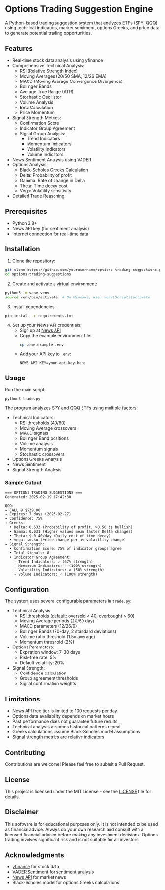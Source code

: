 # Options Trading Suggestion Engine

A Python-based trading suggestion system that analyzes ETFs (SPY, QQQ) using technical indicators, market sentiment, options Greeks, and price data to generate potential trading opportunities.

## Features

- Real-time stock data analysis using yfinance
- Comprehensive Technical Analysis:
  - RSI (Relative Strength Index)
  - Moving Averages (20/50 SMA, 12/26 EMA)
  - MACD (Moving Average Convergence Divergence)
  - Bollinger Bands
  - Average True Range (ATR)
  - Stochastic Oscillator
  - Volume Analysis
  - Beta Calculation
  - Price Momentum
- Signal Strength Metrics:
  - Confirmation Score
  - Indicator Group Agreement
  - Signal Group Analysis:
    - Trend Indicators
    - Momentum Indicators
    - Volatility Indicators
    - Volume Indicators
- News Sentiment Analysis using VADER
- Options Analysis:
  - Black-Scholes Greeks Calculation
  - Delta: Probability of profit
  - Gamma: Rate of change in Delta
  - Theta: Time decay cost
  - Vega: Volatility sensitivity
- Detailed Trade Reasoning

## Prerequisites

- Python 3.8+
- News API key (for sentiment analysis)
- Internet connection for real-time data

## Installation

1. Clone the repository:
```bash
git clone https://github.com/yourusername/options-trading-suggestions.git
cd options-trading-suggestions
```

2. Create and activate a virtual environment:
```bash
python3 -m venv venv
source venv/bin/activate  # On Windows, use: venv\Scripts\activate
```

3. Install dependencies:
```bash
pip install -r requirements.txt
```

4. Set up your News API credentials:
   - Sign up at [News API](https://newsapi.org/)
   - Copy the example environment file:
     ```bash
     cp .env.example .env
     ```
   - Add your API key to `.env`:
     ```
     NEWS_API_KEY=your-api-key-here
     ```

## Usage

Run the main script:
```bash
python3 trade.py
```

The program analyzes SPY and QQQ ETFs using multiple factors:
- Technical Indicators:
  - RSI thresholds (40/60)
  - Moving Average crossovers
  - MACD signals
  - Bollinger Band positions
  - Volume analysis
  - Momentum signals
  - Stochastic crossovers
- Options Greeks Analysis
- News Sentiment
- Signal Strength Analysis

### Sample Output
```
=== OPTIONS TRADING SUGGESTIONS ===
Generated: 2025-02-19 07:42:30

QQQ:
→ CALL @ $539.00
→ Expires: 7 days (2025-02-27)
→ Confidence: 75%
→ Greeks:
  • Delta: 0.533 (Probability of profit, >0.50 is bullish)
  • Gamma: 0.031 (Higher values mean faster Delta changes)
  • Theta: $-0.40/day (Daily cost of time decay)
  • Vega: $0.30 (Price change per 1% volatility change)
→ Signal Strength:
  • Confirmation Score: 75% of indicator groups agree
  • Total Signals: 8
  • Indicator Group Agreement:
    - Trend Indicators: ✓ (67% strength)
    - Momentum Indicators: ✓ (100% strength)
    - Volatility Indicators: ✗ (50% strength)
    - Volume Indicators: ✓ (100% strength)
```

## Configuration

The system uses several configurable parameters in `trade.py`:
- Technical Analysis:
  - RSI thresholds (default: oversold < 40, overbought > 60)
  - Moving Average periods (20/50 day)
  - MACD parameters (12/26/9)
  - Bollinger Bands (20-day, 2 standard deviations)
  - Volume ratio threshold (1.5x average)
  - Momentum threshold (2%)
- Options Parameters:
  - Expiration window: 7-30 days
  - Risk-free rate: 5%
  - Default volatility: 20%
- Signal Strength:
  - Confidence calculation
  - Group agreement thresholds
  - Signal confirmation weights

## Limitations

- News API free tier is limited to 100 requests per day
- Options data availability depends on market hours
- Past performance does not guarantee future results
- Technical analysis assumes historical patterns repeat
- Greeks calculations assume Black-Scholes model assumptions
- Signal strength metrics are relative indicators

## Contributing

Contributions are welcome! Please feel free to submit a Pull Request.

## License

This project is licensed under the MIT License - see the [LICENSE](LICENSE) file for details.

## Disclaimer

This software is for educational purposes only. It is not intended to be used as financial advice. Always do your own research and consult with a licensed financial advisor before making any investment decisions. Options trading involves significant risk and is not suitable for all investors.

## Acknowledgments

- [yfinance](https://github.com/ranaroussi/yfinance) for stock data
- [VADER Sentiment](https://github.com/cjhutto/vaderSentiment) for sentiment analysis
- [News API](https://newsapi.org/) for market news
- Black-Scholes model for options Greeks calculations
